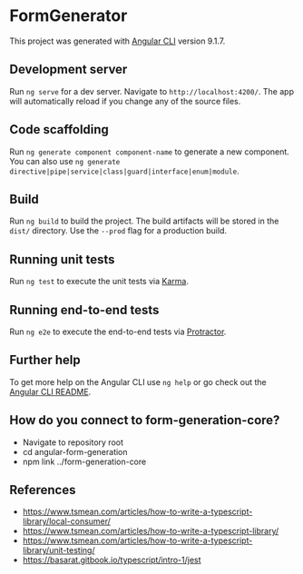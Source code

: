# FormGenerator

This project was generated with [Angular CLI](https://github.com/angular/angular-cli) version 9.1.7.

## Development server

Run `ng serve` for a dev server. Navigate to `http://localhost:4200/`. The app will automatically reload if you change any of the source files.

## Code scaffolding

Run `ng generate component component-name` to generate a new component. You can also use `ng generate directive|pipe|service|class|guard|interface|enum|module`.

## Build

Run `ng build` to build the project. The build artifacts will be stored in the `dist/` directory. Use the `--prod` flag for a production build.

## Running unit tests

Run `ng test` to execute the unit tests via [Karma](https://karma-runner.github.io).

## Running end-to-end tests

Run `ng e2e` to execute the end-to-end tests via [Protractor](http://www.protractortest.org/).

## Further help

To get more help on the Angular CLI use `ng help` or go check out the [Angular CLI README](https://github.com/angular/angular-cli/blob/master/README.md).

## How do you connect to form-generation-core?
- Navigate to repository root
- cd angular-form-generation
- npm link ../form-generation-core

## References
- https://www.tsmean.com/articles/how-to-write-a-typescript-library/local-consumer/
- https://www.tsmean.com/articles/how-to-write-a-typescript-library/
- https://www.tsmean.com/articles/how-to-write-a-typescript-library/unit-testing/
- https://basarat.gitbook.io/typescript/intro-1/jest


